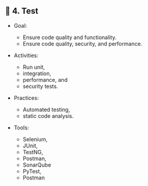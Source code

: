 ## 🧪 4. Test
- Goal:
  - Ensure code quality and functionality.
  - Ensure code quality, security, and performance.

- Activities:
  - Run unit,
  - integration,
  - performance, and
  - security tests.

- Practices:
  - Automated testing,
  - static code analysis.

- Tools:
  - Selenium,
  - JUnit,
  - TestNG,
  - Postman,
  - SonarQube
  - PyTest,
  - Postman




